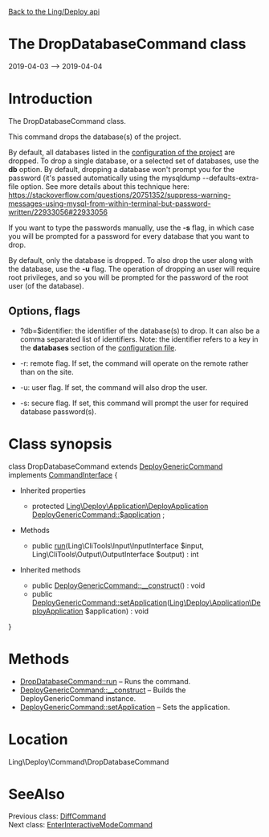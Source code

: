 [Back to the Ling/Deploy api](https://github.com/lingtalfi/Deploy/blob/master/doc/api/Ling/Deploy.md)



The DropDatabaseCommand class
================
2019-04-03 --> 2019-04-04






Introduction
============

The DropDatabaseCommand class.

This command drops the database(s) of the project.


By default, all databases listed in the [configuration of the project](https://github.com/lingtalfi/Deploy/blob/master/README.md#the-configuration-file) are dropped.
To drop a single database, or a selected set of databases, use the **db** option.
By default, dropping a database won't prompt you for the password (it's passed automatically using
the mysqldump --defaults-extra-file option. See more details about this technique here:
https://stackoverflow.com/questions/20751352/suppress-warning-messages-using-mysql-from-within-terminal-but-password-written/22933056#22933056

If you want to type the passwords manually, use the **-s** flag, in which case you will be prompted for a password
for every database that you want to drop.





By default, only the database is dropped. To also drop the user along with the database, use the **-u** flag.
The operation of dropping an user will require root privileges,
and so you will be prompted for the password of the root user (of the database).




Options, flags
------------
- ?db=$identifier: the identifier of the database(s) to drop. It can also be a comma separated list of identifiers.
Note: the identifier refers to a key in the **databases** section of the [configuration file](https://github.com/lingtalfi/Deploy/blob/master/README.md#the-configuration-file).

- -r: remote flag. If set, the command will operate on the remote rather than on the site.
- -u: user flag. If set, the command will also drop the user.
- -s: secure flag. If set, this command will prompt the user for required database password(s).



Class synopsis
==============


class <span class="pl-k">DropDatabaseCommand</span> extends [DeployGenericCommand](https://github.com/lingtalfi/Deploy/blob/master/doc/api/Ling/Deploy/Command/DeployGenericCommand.md) implements [CommandInterface](https://github.com/lingtalfi/CliTools/blob/master/doc/api/Ling/CliTools/Command/CommandInterface.md) {

- Inherited properties
    - protected [Ling\Deploy\Application\DeployApplication](https://github.com/lingtalfi/Deploy/blob/master/doc/api/Ling/Deploy/Application/DeployApplication.md) [DeployGenericCommand::$application](#property-application) ;

- Methods
    - public [run](https://github.com/lingtalfi/Deploy/blob/master/doc/api/Ling/Deploy/Command/DropDatabaseCommand/run.md)(Ling\CliTools\Input\InputInterface $input, Ling\CliTools\Output\OutputInterface $output) : int

- Inherited methods
    - public [DeployGenericCommand::__construct](https://github.com/lingtalfi/Deploy/blob/master/doc/api/Ling/Deploy/Command/DeployGenericCommand/__construct.md)() : void
    - public [DeployGenericCommand::setApplication](https://github.com/lingtalfi/Deploy/blob/master/doc/api/Ling/Deploy/Command/DeployGenericCommand/setApplication.md)([Ling\Deploy\Application\DeployApplication](https://github.com/lingtalfi/Deploy/blob/master/doc/api/Ling/Deploy/Application/DeployApplication.md) $application) : void

}






Methods
==============

- [DropDatabaseCommand::run](https://github.com/lingtalfi/Deploy/blob/master/doc/api/Ling/Deploy/Command/DropDatabaseCommand/run.md) &ndash; Runs the command.
- [DeployGenericCommand::__construct](https://github.com/lingtalfi/Deploy/blob/master/doc/api/Ling/Deploy/Command/DeployGenericCommand/__construct.md) &ndash; Builds the DeployGenericCommand instance.
- [DeployGenericCommand::setApplication](https://github.com/lingtalfi/Deploy/blob/master/doc/api/Ling/Deploy/Command/DeployGenericCommand/setApplication.md) &ndash; Sets the application.





Location
=============
Ling\Deploy\Command\DropDatabaseCommand


SeeAlso
==============
Previous class: [DiffCommand](https://github.com/lingtalfi/Deploy/blob/master/doc/api/Ling/Deploy/Command/DiffCommand.md)<br>Next class: [EnterInteractiveModeCommand](https://github.com/lingtalfi/Deploy/blob/master/doc/api/Ling/Deploy/Command/EnterInteractiveModeCommand.md)<br>
